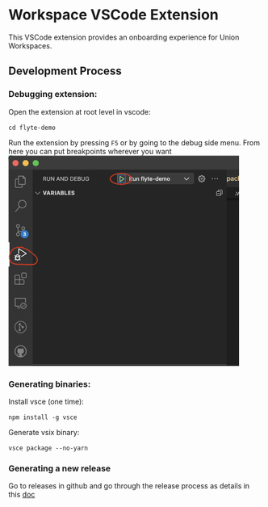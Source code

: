 # Workspace VSCode Extension

This VSCode extension provides an onboarding experience for
Union Workspaces.

## Development Process

### Debugging extension:

Open the extension at root level in vscode:

```
cd flyte-demo
```

Run the extension by pressing `F5` or by going to the debug side menu. From here you can put breakpoints wherever you want
<img src="./media/startvscode.png">

### Generating binaries:

Install vsce (one time):
```
npm install -g vsce
```

Generate vsix binary:
```
vsce package --no-yarn
```

### Generating a new release

Go to releases in github and go through the release process as details in this [doc](https://unionai.atlassian.net/wiki/spaces/FLYTE/pages/50397263/VSCode+sandbox+extensions#Building-and-generating-a-release)
